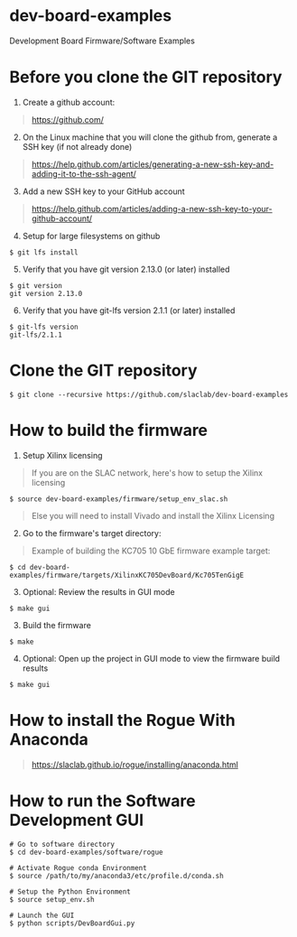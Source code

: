 # dev-board-examples

Development Board Firmware/Software Examples

<!--- ########################################################################################### -->

# Before you clone the GIT repository

1) Create a github account:
> https://github.com/

2) On the Linux machine that you will clone the github from, generate a SSH key (if not already done)
> https://help.github.com/articles/generating-a-new-ssh-key-and-adding-it-to-the-ssh-agent/

3) Add a new SSH key to your GitHub account
> https://help.github.com/articles/adding-a-new-ssh-key-to-your-github-account/

4) Setup for large filesystems on github

```
$ git lfs install
```

5) Verify that you have git version 2.13.0 (or later) installed 

```
$ git version
git version 2.13.0
```

6) Verify that you have git-lfs version 2.1.1 (or later) installed 

```
$ git-lfs version
git-lfs/2.1.1
```

<!--- ########################################################################################### -->

# Clone the GIT repository

```
$ git clone --recursive https://github.com/slaclab/dev-board-examples
```

<!--- ########################################################################################### -->

# How to build the firmware 

1) Setup Xilinx licensing

> If you are on the SLAC network, here's how to setup the Xilinx licensing
  
```
$ source dev-board-examples/firmware/setup_env_slac.sh
```

> Else you will need to install Vivado and install the Xilinx Licensing

2) Go to the firmware's target directory:

> Example of building the KC705 10 GbE firmware example target:

```
$ cd dev-board-examples/firmware/targets/XilinxKC705DevBoard/Kc705TenGigE
```

3) Optional: Review the results in GUI mode

```
$ make gui
```


3) Build the firmware

```
$ make
```

4) Optional: Open up the project in GUI mode to view the firmware build results

```
$ make gui
```

<!--- ########################################################################################### -->

# How to install the Rogue With Anaconda

> https://slaclab.github.io/rogue/installing/anaconda.html

<!--- ########################################################################################### -->

# How to run the Software Development GUI

```
# Go to software directory
$ cd dev-board-examples/software/rogue

# Activate Rogue conda Environment 
$ source /path/to/my/anaconda3/etc/profile.d/conda.sh

# Setup the Python Environment
$ source setup_env.sh

# Launch the GUI
$ python scripts/DevBoardGui.py
```

<!--- ########################################################################################### -->
